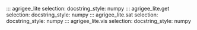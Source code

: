 ::: agrigee_lite
    selection:
      docstring_style: numpy
::: agrigee_lite.get
    selection:
      docstring_style: numpy
::: agrigee_lite.sat
    selection:
      docstring_style: numpy
::: agrigee_lite.vis
    selection:
      docstring_style: numpy
